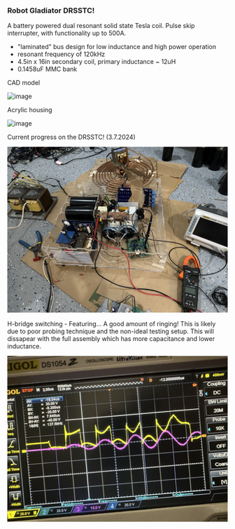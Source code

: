 ### Robot Gladiator DRSSTC!

A battery powered dual resonant solid state Tesla coil. Pulse skip interrupter, with functionality up to 500A.
- "laminated" bus design for low inductance and high power operation
- resonant frequency of 120kHz
- 4.5in x 16in secondary coil, primary inductance ~ 12uH
- 0.1458uF MMC bank

CAD model

![image](https://github.com/declansl/RobotGladiatorDRSSTC/assets/137135495/956ce51b-e048-4167-bef8-d638fccb2008)

Acrylic housing

![image](https://github.com/declansl/RobotGladiatorDRSSTC/assets/137135495/57646902-2e63-423b-935e-ce22cb921f0d)

Current progress on the DRSSTC! (3.7.2024)

![image](https://raw.githubusercontent.com/declansl/RobotGladiatorDRSSTC/main/images/drsstcinterior.jpg)

H-bridge switching - Featuring... A good amount of ringing! This is likely due to poor probing technique and the non-ideal testing setup. This will dissapear with the full assembly which has more capacitance and lower inductance.

![image](https://github.com/declansl/RobotGladiatorDRSSTC/blob/main/images/prifeedbackcurrent.jpg?raw=true)


